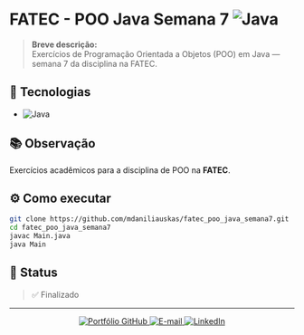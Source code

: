# FATEC - POO Java Semana 7 ![Java](https://img.shields.io/badge/Java-ED8B00?style=for-the-badge&logo=java&logoColor=white)

> **Breve descrição:**  
> Exercícios de Programação Orientada a Objetos (POO) em Java — semana 7 da disciplina na FATEC.

## 🚀 Tecnologias

- ![Java](https://img.shields.io/badge/Java-ED8B00?style=flat-square&logo=java&logoColor=white)

## 📚 Observação

Exercícios acadêmicos para a disciplina de POO na **FATEC**.

## ⚙️ Como executar

```bash
git clone https://github.com/mdaniliauskas/fatec_poo_java_semana7.git
cd fatec_poo_java_semana7
javac Main.java
java Main
```

## 📄 Status

> ✅ Finalizado

---

<p align="center">
  <a href="https://github.com/mdaniliauskas">
    <img src="https://img.shields.io/badge/Portfólio%20GitHub-100000?style=flat-square&logo=github&logoColor=white" alt="Portfólio GitHub">
  </a>
  <a href="mailto:marcelo.daniliauskas@gmail.com">
    <img src="https://img.shields.io/badge/E--mail-D14836?style=flat-square&logo=gmail&logoColor=white" alt="E-mail">
  </a>
  <a href="https://www.linkedin.com/in/mdaniliauskas">
    <img src="https://img.shields.io/badge/LinkedIn-0A66C2?style=flat-square&logo=linkedin&logoColor=white" alt="LinkedIn">
  </a>
</p>
